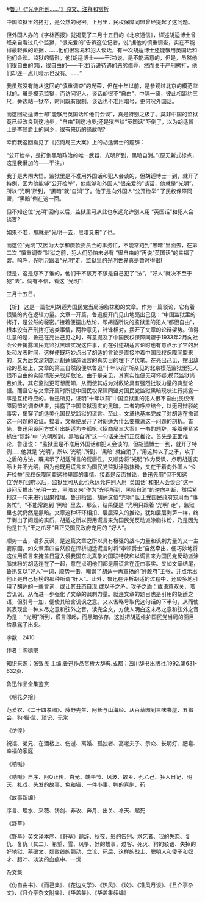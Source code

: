 #[鲁迅《“光明所到……”》原文、注释和赏析](https://www.vrrw.net/wx/9667.html)

中国监狱里的拷打，是公然的秘密。上月里，民权保障同盟曾经提起了这问题。

但外国人办的《字林西报》就揭载了二月十五日的《北京通信》，详述胡适博士曾经亲自看过几个监狱，“很亲爱的”告诉这位记者，说“据他的慎重调查，实在不能得最轻微的证据，……他们很容易和犯人谈话，有一次胡适博士还能够用英国话和他们会谈。监狱的情形，他(胡适博士——干注)说，是不能满意的，但是，虽然他们很自由的(哦，很自由的——干注)诉说待遇的恶劣侮辱，然而关于严刑拷打，他们却连一点儿暗示也没有。……”

我虽然没有随从这回的“慎重调查”的光荣，但在十年以前，是参观过北京的模范监狱的。虽是模范监狱，而访问犯人，谈话却很不“自由”，中隔一窗，彼此相距约三尺，旁边站一狱卒，时间既有限制，谈话也不准用暗号，更何况外国话。

而这回胡适博士却“能够用英国话和他们会谈”，真是特别之极了。莫非中国的监狱竟已经改良到这地步，“自由”到这地步;还是狱卒给“英国话”吓倒了，以为胡适博士是李顿爵士的同乡，很有来历的缘故呢?

幸而我这回看见了《招商局三大案》上的胡适博士的题辞：

“公开检举，是打倒黑暗政治的唯一武器，光明所到，黑暗自消。”(原无新式标点，这是我僭加的——干注。)

我于是大彻大悟。监狱里是不准用外国话和犯人会谈的，但胡适博士一到，就开了特例，因为他能够“公开检举”，他能够和外国人“很亲爱的”谈话，他就是“光明”，所以“光明”所到，“黑暗”就“自消”了。他于是向外国人“公开检举” 了民权保障同盟，“黑暗”倒在这一面。

但不知这位“光明”回府以后，监狱里可从此也永远允许别人用 “英国话”和犯人会谈否?

如果不准，那就是“光明一去，黑暗又来”了也。

而这位“光明”又因为大学和庚款委员会的事务忙，不能常跑到“黑暗”里面去，在第二次 “慎重调查”监狱之前，犯人们恐怕未必有 “很自由的”再说“英国话”的幸福了罢。呜呼，光明只跟着“光明”走，监狱里的光明世界真是暂时得很!

但是，这是怨不了谁的，他们千不该万不该是自己犯了“法”。“好人”就决不至于犯“法”。倘有不信，看这 “光明”!

三月十五日。



【析】 这是一篇批判胡适为国民党当局涂脂抹粉的文章。作为一篇驳论，它有着很强的内在逻辑力量。文章一开篇，鲁迅便开门见山地亮出己见：“中国监狱里的拷打，是公然的秘密。”接着便摆出敌论，即胡适所说的监狱里的犯人“都很自由”，根本没有严刑拷打这类事情，两种意见，针锋相对，摆开了文章的论辩架势。值得注意的是，鲁迅在亮出己见之时，有意提及了中国民权保障同盟于1933年2月向社会公开揭露国民党监狱黑暗实况这件事，而在引述胡适言论时也有意点示了它的出处和发表时间，这样便既巧妙点出了胡适的言论是直接冲着中国民权保障同盟来的，又为后文深刻剖示胡适编造谎言的真实目的埋下了伏笔。在亮出己见，摆出敌论的基础上，文章的第三自然段便以鲁迅“十年以前”所亲见的北京模范监狱里犯人很不自由的实际情形来驳斥敌论。由于是亲见，其真实性便无可怀疑;模范监狱尚且如此，其它监狱更可想而知，从而使其成为对敌论具有强烈批驳力量的典型论据。而且它与文章开篇时所提中国民权保障同盟对国民党监狱黑暗现状进行揭露一事是互相呼应的。鲁迅所见，证明“十年以前”中国监狱里的犯人很不自由;民权保障同盟的调查结果，揭露了中国监狱现实的黑暗。二者的呼应结合，以无可辩驳的事实，揭穿了胡适美化国民党监狱的谎言。至此，文章也基本完成了对胡适在撒谎这一问题的论证。接着，文章便展开了对胡适为什么要撒谎这一问题的剖析。首先，鲁迅用设问方式引出胡适为李孤帆《招商局三大案》一书的题辞，接着便紧紧抓住“题辞”中 “光明所到，黑暗自消”这一句话来进行正反推论。首先是正面推论，鲁迅说： “监狱里是不准用外国话和犯人会谈的，但胡适博士一到，就开了特例……他就是 ‘光明’，所以 ‘光明’ 所到，‘黑暗’ 就自消了。”用这种以子之矛，攻子之盾的方法，既揭示了胡适所言的荒唐性，又顺势将“光明”作为反讽，点明胡适实际上并不光明，因为他既用谎言来为国民党监狱涂脂抹粉，又在干着向外国人“公开检举”民权保障同盟这种卑鄙的事情。接着是反面推论，鲁迅先用“但不知这位‘光明’回府以后，监狱里可从此也永远允许别人用 ‘英国话’ 和犯人会谈否”这一设问反推出“光明一去，黑暗又来”作为“光明所到，黑暗自消”的逆向判断，然后紧扣这一句来进行因果推理。鲁迅指出，胡适这位“光明” 因正受国民政府宠用而 “事务忙”，“不能常跑到 ‘黑暗’ 里去，那么，结果便是 “光明只跟着 ‘光明’ 走”，监狱里也就仍然是黑暗。文章这种环环相扣、层层深入的推论，犹如层层剥笋一样，终于剥出了问题的实质，胡适之所以要用谎言来为国民党反动派涂脂抹粉，乃是因为他是甘为“王之爪牙”且正受国民政府宠用的 “好人”。

顺势一击，语多反讽，是这篇文章之所以具有极强的战斗力量和讽刺力量的又一主要原因。如文章第四自然段在评析胡适谎言时将“李顿爵士”自然牵出，便巧妙地将这位用谎言来掩盖日寇入侵我国东北真象的国联特使和以谎言来为国民党反动派涂脂抹粉的胡适连在了一起，意在点明他们都是用谎言在歪曲事实。又如文章结尾，鲁迅又以“好人”一词，顺势一击，嘲讽了胡适一再宣扬的“好政府”主张，并点示出他正是自己标榜的那种所谓“好人”。此外，鲁迅在评析胡适的过程中，还较多地引用了胡适的一些言词，或让其丑态自现;或以子之矛，攻子之盾：或语意双关，暗含讥讽，从而进一步强化了文章的讽刺力量。就连文章的题目也是引用的胡适之语，但引号一加，便使其暗含讥讽之意。又以省略号取代这句话的下半句，从而使其表现出一种未尽之意和弦外之音。读完全文，方使人明白这未尽之意和弦外之音乃是： “光明”所到，谎言即起，而黑暗依存。这就把胡适维护国民党当局的面目给暴露了出来。

字数：2410

作者：陶德宗

知识来源：张效民 主编.鲁迅作品赏析大辞典.成都：四川辞书出版社.1992.第631-632页.

鲁迅作品全集鉴赏

《朝花夕拾》

范爱农、《二十四孝图》、藤野先生、阿长与山海经、从百草园到三味书屋、五猖会、狗·猫·鼠、琐记、无常

《仿徨》

祝福、弟兄、在酒楼上、伤逝、离婚、孤独者、高老夫子、示众、长明灯、肥皂、幸福的家庭

《呐喊》

《呐喊》自序、阿Q正传、白光、端午节、风波、故乡、孔乙己、狂人日记、明天、社戏、头发的故事、兔和猫、一件小事、鸭的喜剧、药

《故事新编》

序言、理水、采薇、铸剑、非攻、奔月、出关、补天、起死

《野草》

《野草》英文译本序、《野草》题辞、秋夜、影的告别、求乞者、我的失恋、复仇、复仇〔其二〕、希望、雪、风筝、好的故事、过客、死火、狗的驳诘、失掉的好地狱、墓碣文、颓败线的颤动、立论、死后、这样的战士、聪明人和傻子和奴才、腊叶、淡淡的血痕中、一觉

杂文集

《伪自由书》、《而己集》、《花边文学》、《热风》、《坟》、《准风月谈》、《且介亭杂文》、《且介亭杂文附集》、《华盖集》、《华盖集续编》

